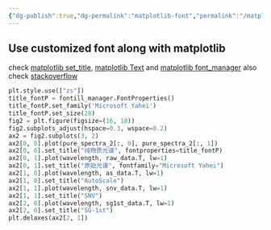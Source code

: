 ```yaml
---
{"dg-publish":true,"dg-permalink":"matplotlib-font","permalink":"/matplotlib-font/"}
---
```



## Use customized font along with matplotlib
check [matplotlib set_title](https://matplotlib.org/3.1.1/api/_as_gen/matplotlib.axes.Axes.set_title.html), [matplotlib Text](https://matplotlib.org/3.1.1/api/text_api.html#matplotlib.text.Text) and [matplotlib font_manager](https://matplotlib.org/3.1.1/api/font_manager_api.html#matplotlib.font_manager)
also check [stackoverflow](https://stackoverflow.com/questions/39630928/how-to-plot-a-figure-with-chinese-characters-in-label)

```python
plt.style.use(["zs"])
title_fontP = fontill_manager.FontProperties()
title_fontP.set_family('Microsoft Yahei')
title_fontP.set_size(28)
fig2 = plt.figure(figsize=(16, 18))
fig2.subplots_adjust(hspace=0.3, wspace=0.2)
ax2 = fig2.subplots(3, 2)
ax2[0, 0].plot(pure_spectra_2[:, 0], pure_spectra_2[:, 1])
ax2[0, 0].set_title("纯物质光谱", fontproperties=title_fontP)
ax2[0, 1].plot(wavelength, raw_data.T, lw=1)
ax2[0, 1].set_title("原始光谱", fontfamily="Microsoft Yahei")
ax2[1, 0].plot(wavelength, as_data.T, lw=1)
ax2[1, 0].set_title("AutoScale")
ax2[1, 1].plot(wavelength, snv_data.T, lw=1)
ax2[1, 1].set_title("SNV")
ax2[2, 0].plot(wavelength, sg1st_data.T, lw=1)
ax2[2, 0].set_title("SG-1st")
plt.delaxes(ax2[2, 1])
```